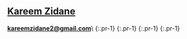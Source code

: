 ## **[Kareem Zidane](/)**
**<kareemzidane2@gmail.com>**\\
[<i class="sidebar-logo fab fa-facebook-square"></i>](https://facebook.com/kzidane2){:.pr-1}
[<i class="sidebar-logo fab fa-github-square"></i>](https://github.com/kzidane){:.pr-1}
[<i class="sidebar-logo fab fa-linkedin"></i>](https://linkedin.com/in/kzidane1){:.pr-1}
[<i class="sidebar-logo fab fa-twitter-square"></i>](https://twitter.com/_kzidane){:.pr-1}
